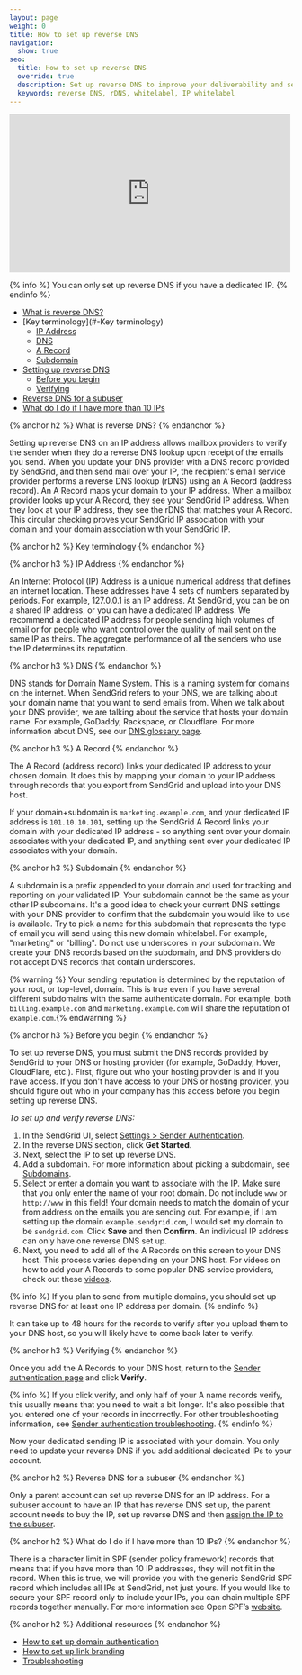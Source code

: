 ```yaml
---
layout: page
weight: 0
title: How to set up reverse DNS
navigation:
  show: true
seo:
  title: How to set up reverse DNS
  override: true
  description: Set up reverse DNS to improve your deliverability and security of your emails.
  keywords: reverse DNS, rDNS, whitelabel, IP whitelabel
---
```


<iframe src="https://player.vimeo.com/video/265831363" width="500" height="281" frameborder="0" webkitallowfullscreen mozallowfullscreen allowfullscreen></iframe>

{% info %}
You can only set up reverse DNS if you have a dedicated IP.
{% endinfo %}

- [What is reverse DNS?](#-What-is-reverse-DNS)
- [Key terminology](#-Key terminology)
    - [IP Address](#-IP-Address)
    - [DNS](#-DNS)
    - [A Record](#-A-Record)
    - [Subdomain](#-Subdomain)
- [Setting up reverse DNS](#-Setting-up-reverse-DNS)
    - [Before you begin](#-Before-you-begin)
    - [Verifying](#-Verifying)
- [Reverse DNS for a subuser](#-Reverse-DNS-for-a-subuser)
- [What do I do if I have more than 10 IPs](#-What-do-I-do-if-I-have-more-than-10-IPs)

{% anchor h2 %}
What is reverse DNS?
{% endanchor %}

Setting up reverse DNS on an IP address allows mailbox providers to verify the sender when they do a reverse DNS lookup upon receipt of the emails you send. When you update your DNS provider with a DNS record provided by SendGrid, and then send mail over your IP, the recipient's email service provider performs a reverse DNS lookup (rDNS) using an A Record (address record). An A Record maps your domain to your IP address. When a mailbox provider looks up your A Record, they see your SendGrid IP address. When they look at your IP address, they see the rDNS that matches your A Record. This circular checking proves your SendGrid IP association with your domain and your domain association with your SendGrid IP.

{% anchor h2 %}
Key terminology
{% endanchor %}

{% anchor h3 %}
IP Address
{% endanchor %}

An Internet Protocol (IP) Address is a unique numerical address that defines an internet location. These addresses have 4 sets of numbers separated by periods. For example, 127.0.0.1 is an IP address. At SendGrid, you can be on a shared IP address, or you can have a dedicated IP address. We recommend a dedicated IP address for people sending high volumes of email or for people who want control over the quality of mail sent on the same IP as theirs. The aggregate performance of all the senders who use the IP determines its reputation.

{% anchor h3 %}
DNS
{% endanchor %}

DNS stands for Domain Name System. This is a naming system for domains on the internet. When SendGrid refers to your DNS, we are talking about your domain name that you want to send emails from. When we talk about your DNS provider, we are talking about the service that hosts your domain name. For example, GoDaddy, Rackspace, or Cloudflare. For more information about DNS, see our [DNS glossary page]({{root_url}}/glossary/dns.html).

{% anchor h3 %}
A Record
{% endanchor %}

The A Record (address record) links your dedicated IP address to your chosen domain. It does this by mapping your domain to your IP address through records that you export from SendGrid and upload into your DNS host.

If your domain+subdomain is `marketing.example.com`, and your dedicated IP address is `101.10.10.101`, setting up the SendGrid A Record links your domain with your dedicated IP address - so anything sent over your domain associates with your dedicated IP, and anything sent over your dedicated IP associates with your domain.

{% anchor h3 %}
Subdomain
{% endanchor %}

A subdomain is a prefix appended to your domain and used for tracking and reporting on your validated IP. Your subdomain cannot be the same as your other IP subdomains. It's a good idea to check your current DNS settings with your DNS provider to confirm that the subdomain you would like to use is available. Try to pick a name for this subdomain that represents the type of email you will send using this new domain whitelabel. For example, "marketing" or "billing". Do not use underscores in your subdomain. We create your DNS records based on the subdomain, and DNS providers do not accept DNS records that contain underscores.

{% warning %} Your sending reputation is determined by the reputation of your root, or top-level, domain. This is true even if you have several different subdomains with the same authenticate domain. For example, both `billing.example.com` and `marketing.example.com` will share the reputation of `example.com`.{% endwarning %}

{% anchor h3 %}
Before you begin
{% endanchor %}

To set up reverse DNS, you must submit the DNS records provided by SendGrid to your DNS or hosting provider (for example, GoDaddy, Hover, CloudFlare, etc.). First, figure out who your hosting provider is and if you have access. If you don't have access to your DNS or hosting provider, you should figure out who in your company has this access before you begin setting up reverse DNS.

*To set up and verify reverse DNS:*

1. In the SendGrid UI, select [Settings > Sender Authentication](https://app.sendgrid.com/settings/sender_auth).
1. In the reverse DNS section, click **Get Started**.
1. Next, select the IP to set up reverse DNS.
1. Add a subdomain. For more information about picking a subdomain, see [Subdomains](#-Subdomain).
1. Select or enter a domain you want to associate with the IP. Make sure that you only enter the name of your root domain. Do not include `www` or `http://www` in this field! Your domain needs to match the domain of your from address on the emails you are sending out. For example, if I am setting up the domain `example.sendgrid.com`, I would set my domain to be `sendgrid.com`. Click **Save** and then **Confirm**. An individual IP address can only have one reverse DNS set up.
1. Next, you need to add all of the A Records on this screen to your DNS host. This process varies depending on your DNS host. For videos on how to add your A Records to some popular DNS service providers, check out these [videos](https://sendgrid.com/docs/help-support/getting-started/dns-providers.html).

{% info %}
If you plan to send from multiple domains, you should set up reverse DNS for at least one IP address per domain.
{% endinfo %}

It can take up to 48 hours for the records to verify after you upload them to your DNS host, so you will likely have to come back later to verify.

{% anchor h3 %}
Verifying
{% endanchor %}

Once you add the A Records to your DNS host, return to the [Sender authentication page](https://app.sendgrid.com/settings/sender_auth) and click **Verify**.

{% info %}
If you click verify, and only half of your A name records verify, this usually means that you need to wait a bit longer. It's also possible that you entered one of your records in incorrectly. For other troubleshooting information, see [Sender authentication troubleshooting]({{root_url}}/help-support/getting-started/troubleshooting-sender-authentication.html).
{% endinfo %}

Now your dedicated sending IP is associated with your domain. You only need to update your reverse DNS if you add additional dedicated IPs to your account.

{% anchor h2 %}
Reverse DNS for a subuser
{% endanchor %}

Only a parent account can set up reverse DNS for an IP address. For a subuser account to have an IP that has reverse DNS set up, the parent account needs to buy the IP, set up reverse DNS and then [assign the IP to the subuser]({{root_url}}/help-support/account-and-settings/dedicated-ip-addresses.html#-Assigning-a-Dedicated-IP-address-to-a-subuser).

{% anchor h2 %}
What do I do if I have more than 10 IPs?
{% endanchor %}

There is a character limit in SPF (sender policy framework) records that means that if you have more than 10 IP addresses, they will not fit in the record. When this is true, we will provide you with the generic SendGrid SPF record which includes all IPs at SendGrid, not just yours. If you would like to secure your SPF record only to include your IPs, you can chain multiple SPF records together manually. For more information see Open SPF’s [website](http://www.openspf.org/).

{% anchor h2 %}
Additional resources
{% endanchor %}

- [How to set up domain authentication]({{root_url}}/help-support/getting-started/how-to-set-up-domain-authentication.html)
- [How to set up link branding]({{root_url}}/help-support/getting-started/how-to-set-up-link-branding.html)
- [Troubleshooting]({{root_url}}/help-support/getting-started/troubleshooting-sender-authentication.html)
